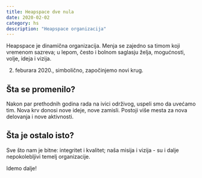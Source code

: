 ```yaml
---
title: Heapspace dve nula
date: 2020-02-02
category: hs
description: "Heapspace organizacija"
---
```


Heapspace je dinamična organizacija. Menja se zajedno sa timom koji vremenom sazreva; u lepom, često i bolnom saglasju želja, mogućnosti, volje, ideja i vizija.

2. feburara 2020., simbolično, započinjemo novi krug. 

## Šta se promenilo?

Nakon par prethodnih godina rada na ivici održivog, uspeli smo da uvećamo tim. Nova krv donosi nove ideje, nove zamisli. Postoji više mesta za nova delovanja i nove aktivnosti.

## Šta je ostalo isto?

Sve što nam je bitne: integritet i kvalitet; naša misija i vizija - su i dalje nepokolebljivi temelj organizacije.

Idemo dalje!
